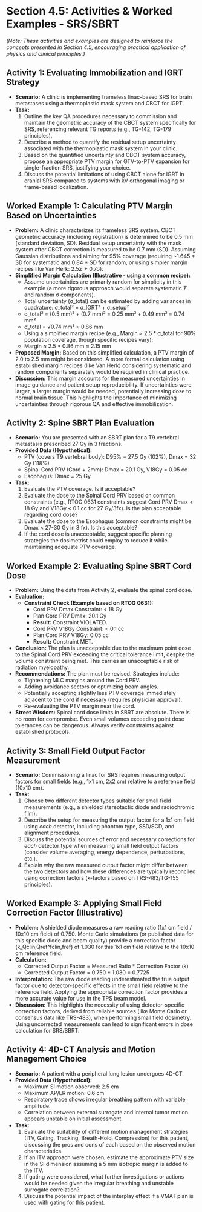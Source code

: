 # Section 4.5: Activities & Worked Examples - SRS/SBRT

*(Note: These activities and examples are designed to reinforce the concepts presented in Section 4.5, encouraging practical application of physics and clinical principles.)*

## Activity 1: Evaluating Immobilization and IGRT Strategy

*   **Scenario:** A clinic is implementing frameless linac-based SRS for brain metastases using a thermoplastic mask system and CBCT for IGRT.
*   **Task:**
    1.  Outline the key QA procedures necessary to commission and maintain the geometric accuracy of the CBCT system specifically for SRS, referencing relevant TG reports (e.g., TG-142, TG-179 principles).
    2.  Describe a method to quantify the residual setup uncertainty associated with the thermoplastic mask system in your clinic.
    3.  Based on the quantified uncertainty and CBCT system accuracy, propose an appropriate PTV margin for GTV-to-PTV expansion for single-fraction SRS, justifying your choice.
    4.  Discuss the potential limitations of using CBCT alone for IGRT in cranial SRS compared to systems with kV orthogonal imaging or frame-based localization.

## Worked Example 1: Calculating PTV Margin Based on Uncertainties

*   **Problem:** A clinic characterizes its frameless SRS system. CBCT geometric accuracy (including registration) is determined to be 0.5 mm (standard deviation, SD). Residual setup uncertainty with the mask system after CBCT correction is measured to be 0.7 mm (SD). Assuming Gaussian distributions and aiming for 95% coverage (requiring ~1.645 * SD for systematic and 0.84 * SD for random, or using simpler margin recipes like Van Herk: 2.5Σ + 0.7σ).
*   **Simplified Margin Calculation (Illustrative - using a common recipe):**
    *   Assume uncertainties are primarily random for simplicity in this example (a more rigorous approach would separate systematic Σ and random σ components).
    *   Total uncertainty (σ_total) can be estimated by adding variances in quadrature: σ_total² = σ_IGRT² + σ_setup²
    *   σ_total² = (0.5 mm)² + (0.7 mm)² = 0.25 mm² + 0.49 mm² = 0.74 mm²
    *   σ_total = √0.74 mm² ≈ 0.86 mm
    *   Using a simplified margin recipe (e.g., Margin ≈ 2.5 * σ_total for 90% population coverage, though specific recipes vary):
    *   Margin ≈ 2.5 * 0.86 mm ≈ 2.15 mm
*   **Proposed Margin:** Based on this simplified calculation, a PTV margin of 2.0 to 2.5 mm might be considered. A more formal calculation using established margin recipes (like Van Herk) considering systematic and random components separately would be required in clinical practice.
*   **Discussion:** This margin accounts for the measured uncertainties in image guidance and patient setup reproducibility. If uncertainties were larger, a larger margin would be needed, potentially increasing dose to normal brain tissue. This highlights the importance of minimizing uncertainties through rigorous QA and effective immobilization.

## Activity 2: Spine SBRT Plan Evaluation

*   **Scenario:** You are presented with an SBRT plan for a T9 vertebral metastasis prescribed 27 Gy in 3 fractions.
*   **Provided Data (Hypothetical):**
    *   PTV (covers T9 vertebral body): D95% = 27.5 Gy (102%), Dmax = 32 Gy (118%)
    *   Spinal Cord PRV (Cord + 2mm): Dmax = 20.1 Gy, V18Gy = 0.05 cc
    *   Esophagus: Dmax = 25 Gy
*   **Task:**
    1.  Evaluate the PTV coverage. Is it acceptable?
    2.  Evaluate the dose to the Spinal Cord PRV based on common constraints (e.g., RTOG 0631 constraints suggest Cord PRV Dmax < 18 Gy and V18Gy < 0.1 cc for 27 Gy/3fx). Is the plan acceptable regarding cord dose?
    3.  Evaluate the dose to the Esophagus (common constraints might be Dmax < 27-30 Gy in 3 fx). Is this acceptable?
    4.  If the cord dose is unacceptable, suggest specific planning strategies the dosimetrist could employ to reduce it while maintaining adequate PTV coverage.

## Worked Example 2: Evaluating Spine SBRT Cord Dose

*   **Problem:** Using the data from Activity 2, evaluate the spinal cord dose.
*   **Evaluation:**
    *   **Constraint Check (Example based on RTOG 0631):**
        *   Cord PRV Dmax Constraint: < 18 Gy
        *   Plan Cord PRV Dmax: 20.1 Gy
        *   **Result:** Constraint VIOLATED.
        *   Cord PRV V18Gy Constraint: < 0.1 cc
        *   Plan Cord PRV V18Gy: 0.05 cc
        *   **Result:** Constraint MET.
*   **Conclusion:** The plan is unacceptable due to the maximum point dose to the Spinal Cord PRV exceeding the critical tolerance limit, despite the volume constraint being met. This carries an unacceptable risk of radiation myelopathy.
*   **Recommendations:** The plan must be revised. Strategies include:
    *   Tightening MLC margins around the Cord PRV.
    *   Adding avoidance sectors or optimizing beam angles.
    *   Potentially accepting slightly less PTV coverage immediately adjacent to the cord if necessary (requires physician approval).
    *   Re-evaluating the PTV margin near the cord.
*   **Street Wisdom:** Spinal cord dose limits in SBRT are absolute. There is no room for compromise. Even small volumes exceeding point dose tolerances can be dangerous. Always verify constraints against established protocols.

## Activity 3: Small Field Output Factor Measurement

*   **Scenario:** Commissioning a linac for SRS requires measuring output factors for small fields (e.g., 1x1 cm, 2x2 cm) relative to a reference field (10x10 cm).
*   **Task:**
    1.  Choose two different detector types suitable for small field measurements (e.g., a shielded stereotactic diode and radiochromic film).
    2.  Describe the setup for measuring the output factor for a 1x1 cm field using *each* detector, including phantom type, SSD/SCD, and alignment procedures.
    3.  Discuss the potential sources of error and necessary corrections for *each* detector type when measuring small field output factors (consider volume averaging, energy dependence, perturbations, etc.).
    4.  Explain why the raw measured output factor might differ between the two detectors and how these differences are typically reconciled using correction factors (k-factors based on TRS-483/TG-155 principles).

## Worked Example 3: Applying Small Field Correction Factor (Illustrative)

*   **Problem:** A shielded diode measures a raw reading ratio (1x1 cm field / 10x10 cm field) of 0.750. Monte Carlo simulations (or published data for this specific diode and beam quality) provide a correction factor (k_Qclin,Qref^fclin,fref) of 1.030 for this 1x1 cm field relative to the 10x10 cm reference field.
*   **Calculation:**
    *   Corrected Output Factor = Measured Ratio * Correction Factor (k)
    *   Corrected Output Factor = 0.750 * 1.030 = 0.7725
*   **Interpretation:** The raw diode reading underestimated the true output factor due to detector-specific effects in the small field relative to the reference field. Applying the appropriate correction factor provides a more accurate value for use in the TPS beam model.
*   **Discussion:** This highlights the necessity of using detector-specific correction factors, derived from reliable sources (like Monte Carlo or consensus data like TRS-483), when performing small field dosimetry. Using uncorrected measurements can lead to significant errors in dose calculation for SRS/SBRT.

## Activity 4: 4D-CT Analysis and Motion Management Choice

*   **Scenario:** A patient with a peripheral lung lesion undergoes 4D-CT.
*   **Provided Data (Hypothetical):**
    *   Maximum SI motion observed: 2.5 cm
    *   Maximum AP/LR motion: 0.6 cm
    *   Respiratory trace shows irregular breathing pattern with variable amplitude.
    *   Correlation between external surrogate and internal tumor motion appears unstable on initial assessment.
*   **Task:**
    1.  Evaluate the suitability of different motion management strategies (ITV, Gating, Tracking, Breath-Hold, Compression) for this patient, discussing the pros and cons of each based on the observed motion characteristics.
    2.  If an ITV approach were chosen, estimate the approximate PTV size in the SI dimension assuming a 5 mm isotropic margin is added to the ITV.
    3.  If gating were considered, what further investigations or actions would be needed given the irregular breathing and unstable surrogate correlation?
    4.  Discuss the potential impact of the interplay effect if a VMAT plan is used with gating for this patient.

